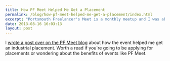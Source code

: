 ```yaml
---
title: How PF Meet Helped Me Get a Placement
permalink: /blog/how-pf-meet-helped-me-get-a-placement/index.html
excerpt: "Portsmouth Freelancer's Meet is a monthly meetup and I was able to get a placement through the people I met there"
date: 2013-08-16 16:03:13
layout: post
---
```


I [wrote a post over on the PF Meet blog](http://www.pfmeet.co.uk/how-pf-meet-helped-me-get-a-placement) about how the event helped me get an industrial placement. Worth a read if you're going to be applying for placements or wondering about the benefits of events like PF Meet.